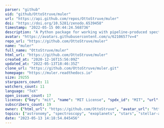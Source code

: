 ```yaml
---
parser: "github"
uid: "github/OttoStruve/muler"
url: "https://api.github.com/repos/OttoStruve/muler"
doi: "https://doi.org/10.5281/zenodo.6539458"
timestamp: "2022-05-15 00:44:24.568736"
description: "A Python package for working with pipeline-produced spectra from IGRINS, HPF, and Keck NIRSPEC"
avatar: "https://avatars.githubusercontent.com/u/6210657?v=4"
repo_url: "https://github.com/OttoStruve/muler"
name: "muler"
full_name: "OttoStruve/muler"
html_url: "https://github.com/OttoStruve/muler"
created_at: "2020-12-16T15:56:09Z"
updated_at: "2022-05-13T18:46:35Z"
clone_url: "https://github.com/OttoStruve/muler.git"
homepage: "https://muler.readthedocs.io"
size: 29255
stargazers_count: 11
watchers_count: 11
language: "TeX"
open_issues_count: 17
license: {"key": "mit", "name": "MIT License", "spdx_id": "MIT", "url": "https://api.github.com/licenses/mit", "node_id": "MDc6TGljZW5zZTEz"}
subscribers_count: 19
owner: {"html_url": "https://github.com/OttoStruve", "avatar_url": "https://avatars.githubusercontent.com/u/6210657?v=4", "login": "OttoStruve", "type": "Organization"}
topics: ["astronomy", "spectroscopy", "exoplanets", "stars", "stellar-atmospheres", "data-analysis", "astronomical-algorithms", "infrared", "echelle", "python", "data-science"]
date: "2023-05-13 14:18:54.045456"
---
```

